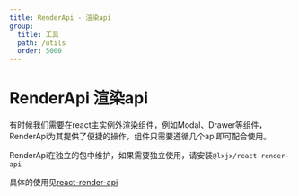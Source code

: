 ```yaml
---
title: RenderApi - 渲染api
group:
  title: 工具
  path: /utils
  order: 5000
---
```


# RenderApi 渲染api

有时候我们需要在react主实例外渲染组件，例如Modal、Drawer等组件，RenderApi为其提供了便捷的操作，组件只需要遵循几个api即可配合使用。

RenderApi在独立的包中维护，如果需要独立使用，请安装`@lxjx/react-render-api`

具体的使用见[react-render-api](https://github.com/Iixianjie/react-render-api)




